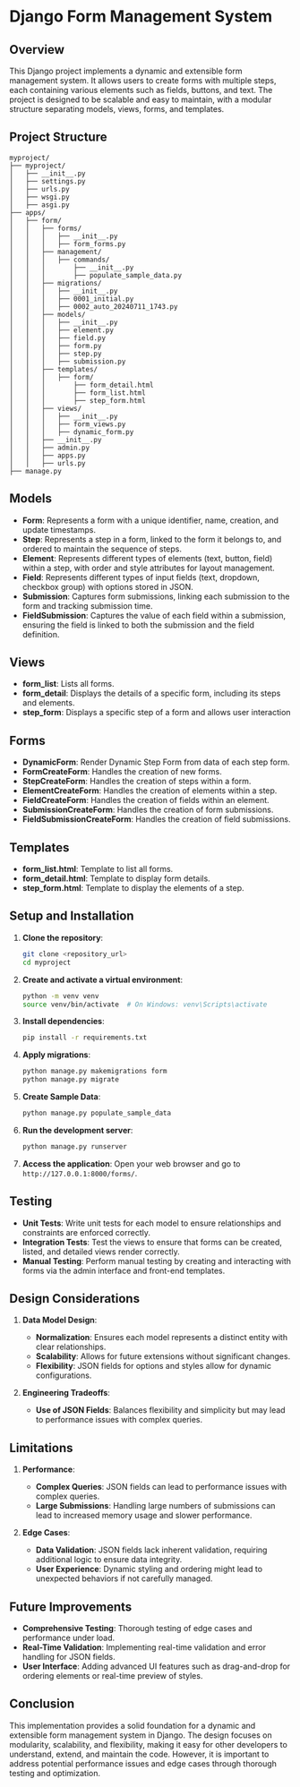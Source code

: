 # Django Form Management System

## Overview

This Django project implements a dynamic and extensible form management system. It allows users to create forms with multiple steps, each containing various elements such as fields, buttons, and text. The project is designed to be scalable and easy to maintain, with a modular structure separating models, views, forms, and templates.

## Project Structure
    myproject/
    ├── myproject/
    │   ├── __init__.py
    │   ├── settings.py
    │   ├── urls.py
    │   ├── wsgi.py
    │   ├── asgi.py
    ├── apps/
    │   ├── form/
    │   │   ├── forms/
    │   │   │   ├── __init__.py
    │   │   │   ├── form_forms.py
    │   │   ├── management/
    │   │   │   ├── commands/
    │   │   │       ├── __init__.py
    │   │   │       ├── populate_sample_data.py
    │   │   ├── migrations/
    │   │   │   ├── __init__.py
    │   │   │   ├── 0001_initial.py
    │   │   │   ├── 0002_auto_20240711_1743.py
    │   │   ├── models/
    │   │   │   ├── __init__.py
    │   │   │   ├── element.py
    │   │   │   ├── field.py
    │   │   │   ├── form.py
    │   │   │   ├── step.py
    │   │   │   ├── submission.py
    │   │   ├── templates/
    │   │   │   ├── form/
    │   │   │       ├── form_detail.html
    │   │   │       ├── form_list.html
    │   │   │       ├── step_form.html
    │   │   ├── views/
    │   │   │   ├── __init__.py
    │   │   │   ├── form_views.py
    │   │   │   ├── dynamic_form.py
    │   │   ├── __init__.py
    │   │   ├── admin.py
    │   │   ├── apps.py
    │   │   ├── urls.py
    ├── manage.py

## Models

- **Form**: Represents a form with a unique identifier, name, creation, and update timestamps.
- **Step**: Represents a step in a form, linked to the form it belongs to, and ordered to maintain the sequence of steps.
- **Element**: Represents different types of elements (text, button, field) within a step, with order and style attributes for layout management.
- **Field**: Represents different types of input fields (text, dropdown, checkbox group) with options stored in JSON.
- **Submission**: Captures form submissions, linking each submission to the form and tracking submission time.
- **FieldSubmission**: Captures the value of each field within a submission, ensuring the field is linked to both the submission and the field definition.

## Views

- **form_list**: Lists all forms.
- **form_detail**: Displays the details of a specific form, including its steps and elements.
- **step_form**: Displays a specific step of a form and allows user interaction

## Forms

- **DynamicForm**: Render Dynamic Step Form from data of each step form.
- **FormCreateForm**: Handles the creation of new forms.
- **StepCreateForm**: Handles the creation of steps within a form.
- **ElementCreateForm**: Handles the creation of elements within a step.
- **FieldCreateForm**: Handles the creation of fields within an element.
- **SubmissionCreateForm**: Handles the creation of form submissions.
- **FieldSubmissionCreateForm**: Handles the creation of field submissions.

## Templates

- **form_list.html**: Template to list all forms.
- **form_detail.html**: Template to display form details.
- **step_form.html**: Template to display the elements of a step.

## Setup and Installation

1. **Clone the repository**:
    ```bash
    git clone <repository_url>
    cd myproject
    ```

2. **Create and activate a virtual environment**:
    ```bash
    python -m venv venv
    source venv/bin/activate  # On Windows: venv\Scripts\activate
    ```

3. **Install dependencies**:
    ```bash
    pip install -r requirements.txt
    ```

4. **Apply migrations**:
    ```bash
    python manage.py makemigrations form
    python manage.py migrate
    ```

5. **Create Sample Data**:
    ```bash
    python manage.py populate_sample_data
    ```

6. **Run the development server**:
    ```bash
    python manage.py runserver
    ```

7. **Access the application**:
    Open your web browser and go to `http://127.0.0.1:8000/forms/`.

## Testing

- **Unit Tests**: Write unit tests for each model to ensure relationships and constraints are enforced correctly.
- **Integration Tests**: Test the views to ensure that forms can be created, listed, and detailed views render correctly.
- **Manual Testing**: Perform manual testing by creating and interacting with forms via the admin interface and front-end templates.

## Design Considerations

1. **Data Model Design**:
    - **Normalization**: Ensures each model represents a distinct entity with clear relationships.
    - **Scalability**: Allows for future extensions without significant changes.
    - **Flexibility**: JSON fields for options and styles allow for dynamic configurations.

2. **Engineering Tradeoffs**:
    - **Use of JSON Fields**: Balances flexibility and simplicity but may lead to performance issues with complex queries.

## Limitations

1. **Performance**:
    - **Complex Queries**: JSON fields can lead to performance issues with complex queries.
    - **Large Submissions**: Handling large numbers of submissions can lead to increased memory usage and slower performance.

2. **Edge Cases**:
    - **Data Validation**: JSON fields lack inherent validation, requiring additional logic to ensure data integrity.
    - **User Experience**: Dynamic styling and ordering might lead to unexpected behaviors if not carefully managed.

## Future Improvements

- **Comprehensive Testing**: Thorough testing of edge cases and performance under load.
- **Real-Time Validation**: Implementing real-time validation and error handling for JSON fields.
- **User Interface**: Adding advanced UI features such as drag-and-drop for ordering elements or real-time preview of styles.

## Conclusion

This implementation provides a solid foundation for a dynamic and extensible form management system in Django. 
The design focuses on modularity, scalability, and flexibility, making it easy for other developers to understand, extend, and maintain the code. However, it is important to address potential performance issues and edge cases through thorough testing and optimization.

